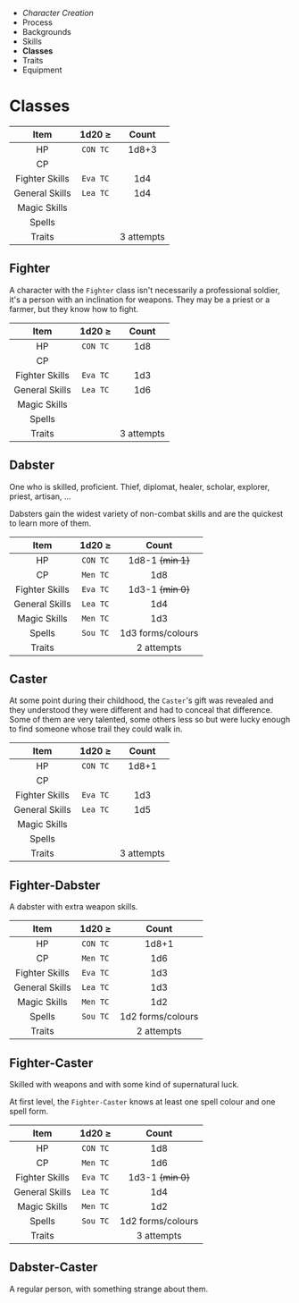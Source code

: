 
<!-- .margin.compass -->
* _Character Creation_
* Process
* Backgrounds
* Skills
* **Classes**
* Traits
* Equipment


# Classes

<!--
There are only three core classes, `Fighter`, `Dabster`, and `Caster`, but they can be mixed in pairs (three plus three classes in total).

The vast majority of people belong to the classes `Fighter` and `Dabster`. People are categorized as _fighter_, _cleric_, or _commoner_. Classes are technical.

Adventurers are probably travellers, pilgrims, traders, vagabonds, gyrovagues, or hired hands on a mission. One who wields a spear is probably a fighter, you'd have to see them fight to ascertain that, the man with a tonsure is a cleric, or someone posing as one.

Each class is presented with a table detailing the count of each item an adventurer get upon levelling up. Character creation counts as levelling up (to 1st level).

[^1]

Before rolling for count, roll a d20 against the given `TC`, if successful then the count dice is rolled twice with the best result kept (like when rolling with advantage). For example, a fighter successfully rolling 1d20 against their `CON TC` may roll 2d8 pick the best and add 3 to determine their new HP max.

Traits are a bit different. A character receives _attempts_, they can be used to acquire a trait or to enhance it (from _regular_, to _very_, to _highly_). An attempt is a roll against the trait given `TC`, if successful the trait is acquired or enhanced, else too bad.

[^1]:
Option:

to speed things up, instead of advantage, on TC check success get the max, else the min.
-->

<!-- clear -->

<!-- .top -->
| Item           | 1d20 ≥   | Count      |
|:--------------:|:--------:|:----------:|
| HP             | `CON TC` | 1d8+3      |
| CP             |          |            |
| Fighter Skills | `Eva TC` | 1d4        |
| General Skills | `Lea TC` | 1d4        |
| Magic Skills   |          |            |
| Spells         |          |            |
| Traits         |          | 3 attempts |


## Fighter

A character with the `Fighter` class isn't necessarily a professional soldier, it's a person with an inclination for weapons. They may be a priest or a farmer, but they know how to fight.

<!-- clear -->

<!-- .top -->
| Item           | 1d20 ≥   | Count      |
|:--------------:|:--------:|:----------:|
| HP             | `CON TC` | 1d8        |
| CP             |          |            |
| Fighter Skills | `Eva TC` | 1d3        |
| General Skills | `Lea TC` | 1d6        |
| Magic Skills   |          |            |
| Spells         |          |            |
| Traits         |          | 3 attempts |


## Dabster

One who is skilled, proficient. Thief, diplomat, healer, scholar, explorer, priest, artisan, ...

Dabsters gain the widest variety of non-combat skills and are the quickest to learn more of them.

<!-- .top -->
| Item           | 1d20 ≥   | Count      |
|:--------------:|:--------:|:----------:|
| HP             | `CON TC` | 1d8-1 ~~(min 1)~~ |
| CP             | `Men TC` | 1d8        |
| Fighter Skills | `Eva TC` | 1d3-1 ~~(min 0)~~ |
| General Skills | `Lea TC` | 1d4        |
| Magic Skills   | `Men TC` | 1d3        |
| Spells         | `Sou TC` | 1d3 forms/colours |
| Traits         |          | 2 attempts |


## Caster

At some point during their childhood, the `Caster`'s gift was revealed and they understood they were different and had to conceal that difference. Some of them are very talented, some others less so but were lucky enough to find someone whose trail they could walk in.

<!--
# Hybrid Classes
For when a player wants to place the cursor between two classes for their character.
-->

<!-- clear -->

<!-- .right.wide -->
| Item           | 1d20 ≥   | Count      |
|:--------------:|:--------:|:----------:|
| HP             | `CON TC` | 1d8+1      |
| CP             |          |            |
| Fighter Skills | `Eva TC` | 1d3        |
| General Skills | `Lea TC` | 1d5        |
| Magic Skills   |          |            |
| Spells         |          |            |
| Traits         |          | 3 attempts |

## Fighter-Dabster

A dabster with extra weapon skills.

<!--
[^1] A dabster with extra weapon skills.

[^1]:
Referees might use `Fighter-Dabster` as a class for common NPCs
-->

<!-- clear -->

<!-- .right.wide -->
| Item           | 1d20 ≥   | Count      |
|:--------------:|:--------:|:----------:|
| HP             | `CON TC` | 1d8+1      |
| CP             | `Men TC` | 1d6        |
| Fighter Skills | `Eva TC` | 1d3        |
| General Skills | `Lea TC` | 1d3        |
| Magic Skills   | `Men TC` | 1d2        |
| Spells         | `Sou TC` | 1d2 forms/colours |
| Traits         |          | 2 attempts |

## Fighter-Caster

Skilled with weapons and with some kind of supernatural luck.

At first level, the `Fighter-Caster` knows at least one spell colour and one spell form.

<!-- clear -->

<!-- .right.wide -->
| Item           | 1d20 ≥   | Count      |
|:--------------:|:--------:|:----------:|
| HP             | `CON TC` | 1d8        |
| CP             | `Men TC` | 1d6        |
| Fighter Skills | `Eva TC` | 1d3-1 ~~(min 0)~~ |
| General Skills | `Lea TC` | 1d4        |
| Magic Skills   | `Men TC` | 1d2        |
| Spells         | `Sou TC` | 1d2 forms/colours |
| Traits         |          | 3 attempts |

## Dabster-Caster

A regular person, with something strange about them.

<!--
[^2] A regular person, with something strange about them.

At first level, the `Dabster-Caster` knows at least one spell colour and one spell form.

[^2]:
`Dabster-Caster` could be used for common, average, caster NPCs
-->

